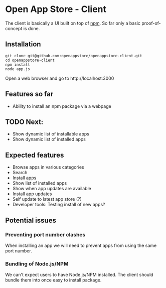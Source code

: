 # Open App Store - Client

The client is basically a UI built on top of [npm](http://npmjs.org/). So far only a basic proof-of-concept is done.

## Installation

    git clone git@github.com:openappstore/openappstore-client.git
    cd openappstore-client
    npm install
    node app.js

Open a web browser and go to http://localhost:3000

## Features so far
- Ability to install an npm package via a webpage

## TODO Next:
- Show dynamic list of installable apps
- Show dynamic list of installed apps

## Expected features
- Browse apps in various categories
- Search
- Install apps
- Show list of installed apps
- Show when app updates are available
- Install app updates
- Self update to latest app store (?)
- Developer tools: Testing install of new apps?

## Potential issues

### Preventing port number clashes
When installing an app we will need to prevent apps from using the same port number. 

### Bundling of Node.js/NPM
We can't expect users to have Node.js/NPM installed. The client should bundle them into once easy to install package.